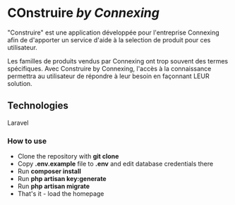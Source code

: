 # COnstruire _by Connexing_

"Construire" est une application développée pour l'entreprise Connexing afin de d'apporter un service d'aide à la selection de produit pour ces utilisateur.

Les familles de produits vendus par Connexing ont trop souvent des termes spécifiques. Avec Construire by Connexing, l'accès à la connaissance permettra au utilisateur de répondre à leur besoin en façonnant LEUR solution.

## Technologies

Laravel


### How to use

- Clone the repository with __git clone__
- Copy __.env.example__ file to __.env__ and edit database credentials there
- Run __composer install__
- Run __php artisan key:generate__
- Run __php artisan migrate__
- That's it - load the homepage